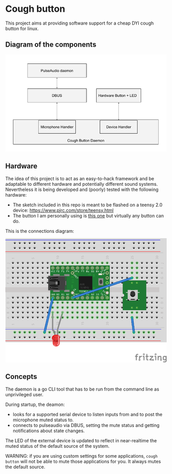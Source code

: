 # Cough button

This project aims at providing software support for a cheap DYI cough button for linux.

## Diagram of the components

![Diagram of the components](https://github.com/whites11/cough-button/blob/master/schema.png?raw=true)

## Hardware

The idea of this project is to act as an easy-to-hack framework and be adaptable to different hardware and potentially different sound systems.
Nevertheless it is being developed and (poorly) tested with the following hardware:

- The sketch included in this repo is meant to be flashed on a teensy 2.0 device: https://www.pjrc.com/store/teensy.html
- The button I am personally using is [this one](https://it.aliexpress.com/item/1005001995455752.html?spm=a2g0o.productlist.0.0.220c9418EKjHbK&algo_pvid=745e5556-c755-401f-9dc3-5d9cbd19a814&algo_expid=745e5556-c755-401f-9dc3-5d9cbd19a814-14&btsid=2100bddd16168746826697861e0f11&ws_ab_test=searchweb0_0,searchweb201602_,searchweb201603_) but virtually any button can do.

This is the connections diagram:

![Connections diagram](https://github.com/whites11/cough-button/blob/master/diagram.png?raw=true)

## Concepts

The daemon is a go CLI tool that has to be run from the command line as unprivileged user.

During startup, the deamon:

- looks for a supported serial device to listen inputs from and to post the microphone muted status to.
- connects to pulseaudio via DBUS, setting the mute status and getting notifications about state changes.

The LED of the external device is updated to reflect in near-realtime the muted status of the default source of the system.

WARNING: if you are using custom settings for some applications, `cough button` will not be able to mute those applications for you. It always mutes
the default source.
